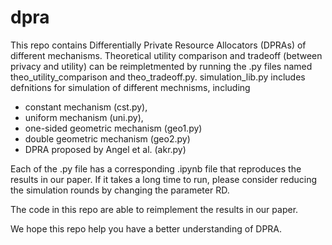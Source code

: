 # dpra
This repo contains Differentially Private Resource Allocators (DPRAs) of different mechanisms.
Theoretical utility comparison and tradeoff (between privacy and utility) can be reimpletmented by running the .py files named theo_utility_comparison and theo_tradeoff.py.
simulation_lib.py includes defnitions for simulation of different mechnisms, including 
- constant mechanism (cst.py), 
- uniform mechanism (uni.py), 
- one-sided geometric mechanism (geo1.py)
- double geometric mechanism (geo2.py)
- DPRA proposed by Angel et al. (akr.py)

Each of the .py file has a corresponding .ipynb file that reproduces the results in our paper. If it takes a long time to run, please consider reducing the simulation rounds by changing the parameter RD.

The code in this repo are able to reimplement the results in our paper.

We hope this repo help you have a better understanding of DPRA.
